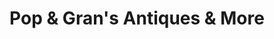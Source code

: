 ---
title: "Pop & Gran's Antiques & More"
url: /grandview/pop-and-grans-antiques-and-more/
shop: antiques
---